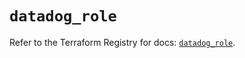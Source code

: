 # `datadog_role`

Refer to the Terraform Registry for docs: [`datadog_role`](https://registry.terraform.io/providers/datadog/datadog/3.39.0/docs/resources/role).
